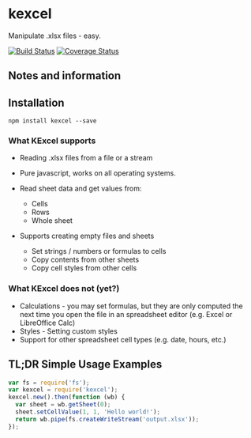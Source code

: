 ﻿# kexcel

Manipulate .xlsx files - easy.

[![Build Status](https://travis-ci.org/KeeTraxx/kexcel.svg?branch=master)](https://travis-ci.org/KeeTraxx/kexcel) 
[![Coverage Status](https://coveralls.io/repos/KeeTraxx/kexcel/badge.svg?branch=master&service=github)](https://coveralls.io/github/KeeTraxx/kexcel?branch=3.0)

## Notes and information

## Installation
    npm install kexcel --save

### What KExcel supports
 * Reading .xlsx files from a file or a stream
 * Pure javascript, works on all operating systems.
 * Read sheet data and get values from:
   * Cells
   * Rows
   * Whole sheet
   
 * Supports creating empty files and sheets
   * Set strings / numbers or formulas to cells
   * Copy contents from other sheets
   * Copy cell styles from other cells
   
### What KExcel does not (yet?)
 * Calculations - you may set formulas, but they are only computed the next time you open the file in an spreadsheet editor (e.g. Excel or LibreOffice Calc)
 * Styles -  Setting custom styles
 * Support for other spreadsheet cell types (e.g. date, hours, etc.) 

## TL;DR Simple Usage Examples
````javascript
var fs = require('fs');
var kexcel = require('kexcel');
kexcel.new().then(function (wb) {
  var sheet = wb.getSheet(0);
  sheet.setCellValue(1, 1, 'Hello world!');
  return wb.pipe(fs.createWriteStream('output.xlsx'));
});
````